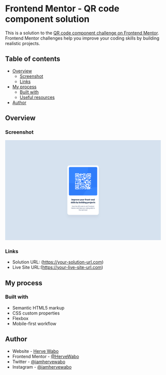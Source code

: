 # Frontend Mentor - QR code component solution

This is a solution to the [QR code component challenge on Frontend Mentor](https://www.frontendmentor.io/challenges/qr-code-component-iux_sIO_H). Frontend Mentor challenges help you improve your coding skills by building realistic projects.

## Table of contents

- [Overview](#overview)
  - [Screenshot](#screenshot)
  - [Links](#links)
- [My process](#my-process)
  - [Built with](#built-with)
  - [Useful resources](#useful-resources)
- [Author](#author)

## Overview

### Screenshot

![](./images/screenshot-qr-code.png)

### Links

- Solution URL: (https://your-solution-url.com)
- Live Site URL:(https://your-live-site-url.com)

## My process

### Built with

- Semantic HTML5 markup
- CSS custom properties
- Flexbox
- Mobile-first workflow

## Author

- Website - [Herve Wabo](https://www.your-site.com)
- Frontend Mentor - [@HerveWabo](https://www.frontendmentor.io/profile/HerveWabo)
- Twitter - [@iamhervewabo](https://www.twitter.com/iamhervewabo)
- Instagram - [@iamhervewabo](https://www.instagram.com/@iamhervewabo)
